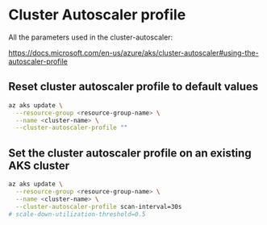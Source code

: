 # Cluster Autoscaler profile

All the parameters used in the cluster-autoscaler:

https://docs.microsoft.com/en-us/azure/aks/cluster-autoscaler#using-the-autoscaler-profile

## Reset cluster autoscaler profile to default values
```sh
az aks update \
  --resource-group <resource-group-name> \
  --name <cluster-name> \
  --cluster-autoscaler-profile ""
```

## Set the cluster autoscaler profile on an existing AKS cluster
```sh
az aks update \
  --resource-group <resource-group-name> \
  --name <cluster-name> \
  --cluster-autoscaler-profile scan-interval=30s
# scale-down-utilization-threshold=0.5
```
